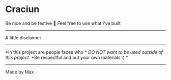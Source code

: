 # Craciun
Be nice and be festive 🎄
Feel free to use what I've built

*********************************
A little disclaimer
*************************************************
*In this project are people faces who           *
*DO NOT want to be used outside of this project.* 
*Be respectful and put your own materials :)    *
*************************************************
Made by Max 
